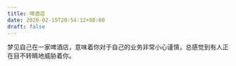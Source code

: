 ```yaml
---
title: 啤酒店
date: 2020-02-15T20:54:12+08:00
draft: false
---
```


梦见自己在一家啤酒店，意味着你对于自己的业务非常小心谨慎，总感觉到有人正在目不转睛地威胁着你。
